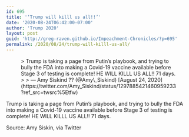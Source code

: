```yaml
---
id: 695
title: '‘Trump will killl us all!!’'
date: '2020-08-24T06:42:00-07:00'
author: 'Trump 2020'
layout: post
guid: 'http://greg-raven.github.io/Impeachment-Chronicles/?p=695'
permalink: /2020/08/24/trump-will-killl-us-all/
---
```


<figure class="wp-block-embed is-type-rich is-provider-twitter wp-block-embed-twitter"><div class="wp-block-embed__wrapper">> Trump is taking a page from Putin’s playbook, and trying to bully the FDA into making a Covid-19 vaccine available before Stage 3 of testing is complete! HE WILL KILLL US ALL!! 71 days. <https://t.co/3Yn0aEFVDF>
> 
> — Amy Siskind ?️‍? (@Amy\_Siskind) [August 24, 2020](https://twitter.com/Amy_Siskind/status/1297885421460959233?ref_src=twsrc%5Etfw)

<script async="" charset="utf-8" src="https://platform.twitter.com/widgets.js"></script></div></figure>Trump is taking a page from Putin’s playbook, and trying to bully the FDA into making a Covid-19 vaccine available before Stage 3 of testing is complete! HE WILL KILLL US ALL!! 71 days.

Source: Amy Siskin, via Twitter